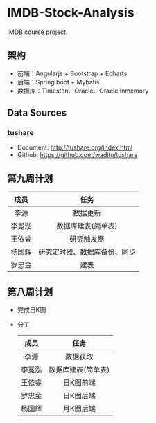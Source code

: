 # IMDB-Stock-Analysis

IMDB course project.

## 架构

- 前端：Angularjs + Bootstrap + Echarts
- 后端：Spring boot + Mybatis
- 数据库：Timesten、Oracle、Oracle Inmemory

## Data Sources

### **tushare**

- Document: <http://tushare.org/index.html>
- Github: <https://github.com/waditu/tushare>


## 第九周计划

|  成员  |       任务       |
| :--: | :------------: |
|  李源  |      数据更新      |
| 李冕泓  |   数据库建表(简单表)   |
| 王依睿  |     研究触发器      |
| 杨国辉  | 研究定时器、数据库备份、同步 |
| 罗忠金  |       建表       |

## 第八周计划

- 完成日K图

- 分工

  |  成员  |     任务     |
  | :--: | :--------: |
  |  李源  |    数据获取    |
  | 李冕泓  | 数据库建表(简单表) |
  | 王依睿  |   日K图前端    |
  | 罗忠金  |   日K图后端    |
  | 杨国辉  |   月K图后端    |


